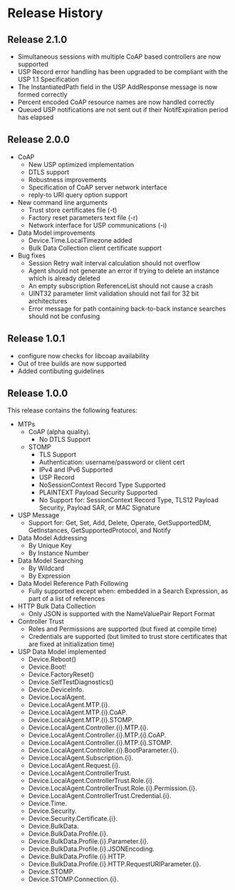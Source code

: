 # Release History
## Release 2.1.0
  * Simultaneous sessions with multiple CoAP based controllers are now supported
  * USP Record error handling has been upgraded to be compliant with the USP 1.1 Specification
  * The InstantiatedPath field in the USP AddResponse message is now formed correctly
  * Percent encoded CoAP resource names are now handled correctly
  * Queued USP notifications are not sent out if their NotifExpiration period has elapsed

## Release 2.0.0
  * CoAP
     * New USP optimized implementation
     * DTLS support
     * Robustness improvements
     * Specification of CoAP server network interface
     * reply-to URI query option support
  * New command line arguments
     * Trust store certificates file (-t)
     * Factory reset parameters text file (-r)
     * Network interface for USP communications (-i)
  * Data Model improvements
     * Device.Time.LocalTimezone added
     * Bulk Data Collection client certificate support
  * Bug fixes
     * Session Retry wait interval calculation should not overflow
     * Agent should not generate an error if trying to delete an instance which is already deleted
     * An empty subscription ReferenceList should not cause a crash
     * UINT32 parameter limit validation should not fail for 32 bit architectures
     * Error message for path containing back-to-back instance searches should not be confusing

## Release 1.0.1
  * configure now checks for libcoap availability
  * Out of tree builds are now supported
  * Added contibuting guidelines

## Release 1.0.0
This release contains the following features:
* MTPs
   * CoAP (alpha quality).
      *  No DTLS Support
   * STOMP
      * TLS Support
      * Authentication: username/password or client cert
      * IPv4 and IPv6 Supported
      * USP Record
      * NoSessionContext Record Type Supported
      * PLAINTEXT Payload Security Supported
      * No Support for: SessionContext Record Type, TLS12 Payload Security, Payload SAR, or MAC Signature
* USP Message
   * Support for: Get, Set, Add, Delete, Operate, GetSupportedDM, GetInstances, GetSupportedProtocol, and Notify
* Data Model Addressing
   * By Unique Key
   * By Instance Number
* Data Model Searching
   * By Wildcard
   * By Expression
* Data Model Reference Path Following
   * Fully supported except when: embedded in a Search Expression, as part of a list of references
* HTTP Bulk Data Collection
   * Only JSON is supported with the NameValuePair Report Format
* Controller Trust
   * Roles and Permissions are supported (but fixed at compile time)
   * Credentials are supported (but limited to trust store certificates that are fixed at initialization time)
* USP Data Model implemented
   * Device.Reboot()
   * Device.Boot!
   * Device.FactoryReset()
   * Device.SelfTestDiagnostics()
   * Device.DeviceInfo.
   * Device.LocalAgent.
   * Device.LocalAgent.MTP.{i}.
   * Device.LocalAgent.MTP.{i}.CoAP.
   * Device.LocalAgent.MTP.{i}.STOMP.
   * Device.LocalAgent.Controller.{i}.MTP.{i}.
   * Device.LocalAgent.Controller.{i}.MTP.{i}.CoAP.
   * Device.LocalAgent.Controller.{i}.MTP.{i}.STOMP.
   * Device.LocalAgent.Controller.{i}.BootParameter.{i}.
   * Device.LocalAgent.Subscription.{i}.
   * Device.LocalAgent.Request.{i}.
   * Device.LocalAgent.ControllerTrust.
   * Device.LocalAgent.ControllerTrust.Role.{i}.
   * Device.LocalAgent.ControllerTrust.Role.{i}.Permission.{i}.
   * Device.LocalAgent.ControllerTrust.Credential.{i}.
   * Device.Time.
   * Device.Security.
   * Device.Security.Certificate.{i}.
   * Device.BulkData.
   * Device.BulkData.Profile.{i}.
   * Device.BulkData.Profile.{i}.Parameter.{i}.
   * Device.BulkData.Profile.{i}.JSONEncoding.
   * Device.BulkData.Profile.{i}.HTTP.
   * Device.BulkData.Profile.{i}.HTTP.RequestURIParameter.{i}.
   * Device.STOMP.
   * Device.STOMP.Connection.{i}.

